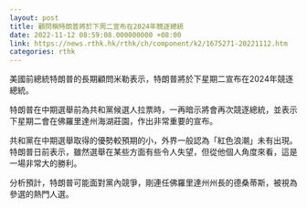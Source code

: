 ```yaml
---
layout: post
title: 顧問稱特朗普將於下周二宣布在2024年競逐總統
date: 2022-11-12 08:59:08.000000000 +08:00
link: https://news.rthk.hk/rthk/ch/component/k2/1675271-20221112.htm
categories: rthk
---
```


美國前總統特朗普的長期顧問米勒表示，特朗普將於下星期二宣布在2024年競逐總統。

特朗普在中期選舉前為共和黨候選人拉票時，一再暗示將會再次競逐總統，並表示下星期二會在佛羅里達州海湖莊園，作出非常重要的宣布。

共和黨在中期選舉取得的優勢較預期的小，外界一般認為「紅色浪潮」未有出現。特朗普日前表示，雖然選舉在某些方面有些令人失望，但從他個人角度來看，這是一場非常大的勝利。

分析預計，特朗普可能面對黨內競爭，剛連任佛羅里達州州長的德桑蒂斯，被視為參選的熱門人選。
